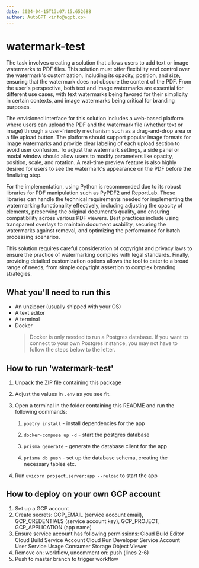```yaml
---
date: 2024-04-15T13:07:15.652688
author: AutoGPT <info@agpt.co>
---
```


# watermark-test

The task involves creating a solution that allows users to add text or image watermarks to PDF files. This solution must offer flexibility and control over the watermark's customization, including its opacity, position, and size, ensuring that the watermark does not obscure the content of the PDF. From the user's perspective, both text and image watermarks are essential for different use cases, with text watermarks being favored for their simplicity in certain contexts, and image watermarks being critical for branding purposes.

The envisioned interface for this solution includes a web-based platform where users can upload the PDF and the watermark file (whether text or image) through a user-friendly mechanism such as a drag-and-drop area or a file upload button. The platform should support popular image formats for image watermarks and provide clear labeling of each upload section to avoid user confusion. To adjust the watermark settings, a side panel or modal window should allow users to modify parameters like opacity, position, scale, and rotation. A real-time preview feature is also highly desired for users to see the watermark's appearance on the PDF before the finalizing step.

For the implementation, using Python is recommended due to its robust libraries for PDF manipulation such as PyPDF2 and ReportLab. These libraries can handle the technical requirements needed for implementing the watermarking functionality effectively, including adjusting the opacity of elements, preserving the original document's quality, and ensuring compatibility across various PDF viewers. Best practices include using transparent overlays to maintain document usability, securing the watermarks against removal, and optimizing the performance for batch processing scenarios.

This solution requires careful consideration of copyright and privacy laws to ensure the practice of watermarking complies with legal standards. Finally, providing detailed customization options allows the tool to cater to a broad range of needs, from simple copyright assertion to complex branding strategies.

## What you'll need to run this
* An unzipper (usually shipped with your OS)
* A text editor
* A terminal
* Docker
  > Docker is only needed to run a Postgres database. If you want to connect to your own
  > Postgres instance, you may not have to follow the steps below to the letter.


## How to run 'watermark-test'

1. Unpack the ZIP file containing this package

2. Adjust the values in `.env` as you see fit.

3. Open a terminal in the folder containing this README and run the following commands:

    1. `poetry install` - install dependencies for the app

    2. `docker-compose up -d` - start the postgres database

    3. `prisma generate` - generate the database client for the app

    4. `prisma db push` - set up the database schema, creating the necessary tables etc.

4. Run `uvicorn project.server:app --reload` to start the app

## How to deploy on your own GCP account
1. Set up a GCP account
2. Create secrets: GCP_EMAIL (service account email), GCP_CREDENTIALS (service account key), GCP_PROJECT, GCP_APPLICATION (app name)
3. Ensure service account has following permissions: 
    Cloud Build Editor
    Cloud Build Service Account
    Cloud Run Developer
    Service Account User
    Service Usage Consumer
    Storage Object Viewer
4. Remove on: workflow, uncomment on: push (lines 2-6)
5. Push to master branch to trigger workflow
